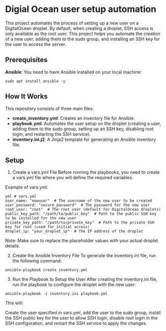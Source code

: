 
# Digial Ocean user setup automation

This project automates the process of setting up a new user on a DigitalOcean droplet. By default, when creating a droplet, SSH access is only available as the root user. This project helps you automate the creation of a new user, adding them to the sudo group, and installing an SSH key for the user to access the server.

## Prerequisites

**Ansible**: You need to have Ansible installed on your local machine:

   ```sudo apt install ansible -y```

## How It Works
This repository consists of three main files:

* **create_inventory.yml**: Creates an inventory file for Ansible.
* **playbook.yml**: Automates the user setup on the droplet (creating a user, adding them to the sudo group, setting up an SSH key, disabling root login, and restarting the SSH service).
* **inventory.ini.j2**: A Jinja2 template for generating an Ansible inventory file.

## Setup
1. Create a vars.yml File
Before running the playbooks, you need to create a vars.yml file where you will define the required variables.

Example of vars.yml:


```
yml # vars.yml
user_name: "newuser"  # The username of the new user to be created
user_password: "secure_password"  # The password for the new user
root_user: "root"  # The root user (default for DigitalOcean droplets)
public_key_path: "/path/to/public_key"  # Path to the public SSH key to be installed for the new user
private_key_path: "/path/to/private_key"  # Path to the private SSH key for root (used for initial access)
droplet_ip: "your_droplet_ip"  # The IP address of the droplet

```

Note: Make sure to replace the placeholder values with your actual droplet details.

2. Create the Ansible Inventory File
To generate the inventory.ini file, run the following command:

```
ansible-playbook create_inventory.yml
```

3. Run the Playbook to Setup the User
After creating the inventory.ini file, run the playbook to configure the droplet with the new user:

```
ansible-playbook -i inventory.ini playbook.yml

```
This will:

Create the user specified in vars.yml, add the user to the sudo group, install the SSH public key for the user to allow SSH login, disable root login in the SSH configuration, and restart the SSH service to apply the changes.
